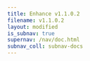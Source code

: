 ```yaml
---
title: Enhance v1.1.0.2
filename: v1.1.0.2
layout: modified
is_subnav: true
supernav: /nav/doc.html
subnav_coll: subnav-docs
---
```

